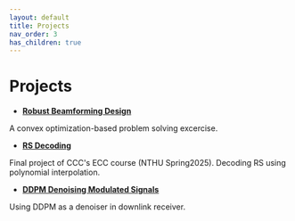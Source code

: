 ```yaml
---
layout: default
title: Projects 
nav_order: 3
has_children: true
---
```


# Projects 


- [**Robust Beamforming Design**](<https://github.com/eirinnnnnn/robust_miso_doubleQT>)

A convex optimization-based problem solving excercise.

- [**RS Decoding**](<https://github.com/eirinnnnnn/RS_decoding>)

Final project of CCC's ECC course (NTHU Spring2025). Decoding RS using polynomial interpolation.

- [**DDPM Denoising Modulated Signals**](<https://github.com/eirinnnnnn/ddpm_denoising_modulated_signal>)

Using DDPM as a denoiser in downlink receiver.